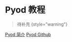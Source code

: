 # Pyod 教程

<show-structure depth="2"/>

> 待补充
{style="warning"}


<seealso>
<category ref="ref_docs">
    <a href="https://mp.weixin.qq.com/s/U7jH_Pi-21eAbv4r2PL4Vg">Pyod 简介</a>
</category>
<category ref="ref_github">
    <a href="https://github.com/yzhao062/pyod">Pyod Github</a>
</category>
<category ref="ref_issues"></category>
<category ref="ref_hf"></category>
<category ref="ref_ms"></category>
</seealso>